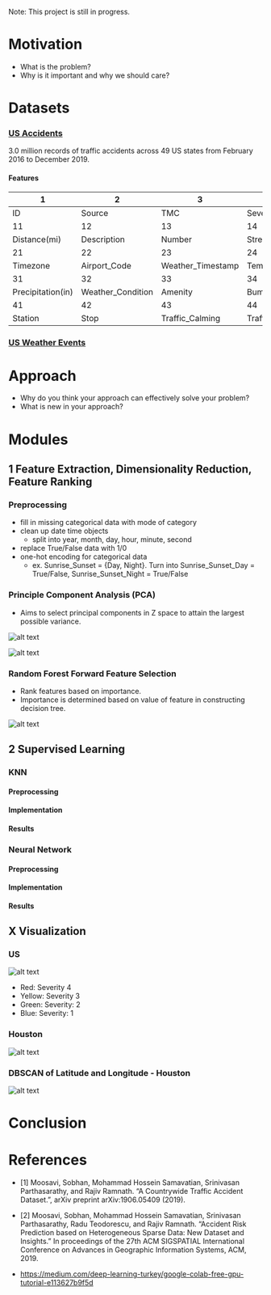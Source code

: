  Note: This project is still in progress.

# Motivation

- What is the problem?
- Why is it important and why we should care?

# Datasets

### [US Accidents](https://www.kaggle.com/sobhanmoosavi/us-accidents)

3.0 million records of traffic accidents across 49 US states from February 2016 to December 2019.

#### Features

| 1 | 2 | 3 | 4 | 5 | 6 | 7 | 8 | 9 | 10 |
|---|---|---|---|---|---|---|---|---|---|
| ID | Source | TMC | Severity | Start_Time | End_Time | Start_Lat | Stop_Lng | End_Lat | End_Lng |
| 11 | 12 | 13 | 14 | 15 | 16 | 17 | 18 | 19 | 20 |
| Distance(mi) | Description | Number | Street | Side | City | County | State | Zipcode | Country |
| 21 | 22 | 23 | 24 | 25 | 26 | 27 | 28 | 29 | 30 |
| Timezone | Airport_Code | Weather_Timestamp | Temperature(F) | Wind_Chill(F) | Humidity(%) | Pressure(in) | Visibility(mi) | Wind_Direction | Wind_Speed(mph) |
| 31 | 32 | 33 | 34 | 35 | 36 | 37 | 38 | 39 | 40 |
| Precipitation(in) | Weather_Condition | Amenity | Bumpy | Crossing | Give_Way | Junction | No_Exit | Railway | Roundabout |
| 41 | 42 | 43 | 44 | 45 | 46 | 47 | 48 | 49 |
| Station | Stop | Traffic_Calming | Traffic_Signal | Turning_Loop | Sunrise_Sunset | Civil_Twilight | Nautical_Twilight | Astronomical_Twilight |



### [US Weather Events](https://www.kaggle.com/sobhanmoosavi/us-weather-events)

# Approach

- Why do you think your approach can effectively solve your problem?
- What is new in your approach?

# Modules

## 1 Feature Extraction, Dimensionality Reduction, Feature Ranking

### Preprocessing
  - fill in missing categorical data with mode of category
  - clean up date time objects
    - split into year, month, day, hour, minute, second
  - replace True/False data with 1/0
  - one-hot encoding for categorical data
    - ex. Sunrise_Sunset = {Day, Night}. Turn into Sunrise_Sunset_Day = True/False, Sunrise_Sunset_Night = True/False

### Principle Component Analysis (PCA)

- Aims to select principal components in Z space to attain the largest possible variance.

![alt text](https://github.com/alexanderfache6/traffic-accident-weather-analysis/blob/master/code/module1_data/Houston/correlation_original.png "Original Correlation")

![alt text](https://github.com/alexanderfache6/traffic-accident-weather-analysis/blob/master/code/module1_data/Houston/correlation_pca.png "PCA Correlation")

### Random Forest Forward Feature Selection

- Rank features based on importance.
- Importance is determined based on value of feature in constructing decision tree.

![alt text](https://github.com/alexanderfache6/traffic-accident-weather-analysis/blob/master/code/module1_data/Houston/random_forest_f101.png "Random Forest Feature Importance")

## 2 Supervised Learning

### KNN

#### Preprocessing

#### Implementation

#### Results

### Neural Network

#### Preprocessing

#### Implementation

#### Results

## X Visualization

### US
![alt text](https://github.com/alexanderfache6/traffic-accident-weather-analysis/blob/master/code/moduleX_data/map_usa.png "Map of US Accidents")
- Red: Severity 4
- Yellow: Severity 3
- Green: Severity: 2
- Blue: Severity: 1

### Houston
![alt text](https://github.com/alexanderfache6/traffic-accident-weather-analysis/blob/master/code/moduleX_data/Houston/map_true.png "Map of Houston Accidents")

### DBSCAN of Latitude and Longitude - Houston

![alt text](https://github.com/alexanderfache6/traffic-accident-weather-analysis/blob/master/code/moduleX_data/Houston/map_dbscan_e001_s10.png "DBSCAN of Houston Accidents")

# Conclusion

# References

- [1] Moosavi, Sobhan, Mohammad Hossein Samavatian, Srinivasan Parthasarathy, and Rajiv Ramnath. “A Countrywide Traffic Accident Dataset.”, arXiv preprint arXiv:1906.05409 (2019).

- [2] Moosavi, Sobhan, Mohammad Hossein Samavatian, Srinivasan Parthasarathy, Radu Teodorescu, and Rajiv Ramnath. “Accident Risk Prediction based on Heterogeneous Sparse Data: New Dataset and Insights.” In proceedings of the 27th ACM SIGSPATIAL International Conference on Advances in Geographic Information Systems, ACM, 2019.

- https://medium.com/deep-learning-turkey/google-colab-free-gpu-tutorial-e113627b9f5d
